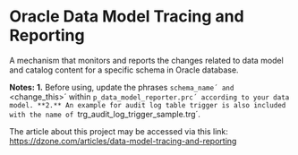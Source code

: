 # Oracle Data Model Tracing and Reporting

A mechanism that monitors and reports the changes related to data model and catalog content for a specific schema in Oracle database.
 
**Notes:** 
**1.** Before using, update the phrases `schema_name´ and `<change_this>´ within `p_data_model_reporter.prc´ according to your data model.
**2.** An example for audit log table trigger is also included with the name of `trg_audit_log_trigger_sample.trg´. 

The article about this project may be accessed via this link:
https://dzone.com/articles/data-model-tracing-and-reporting